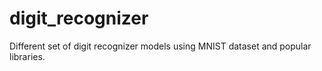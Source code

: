 # digit_recognizer
Different set of digit recognizer models using MNIST dataset and popular libraries.
